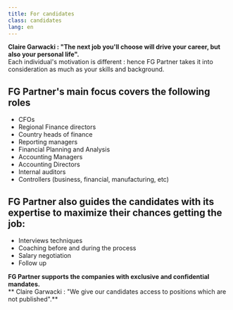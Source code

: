 ```yaml
---
title: For candidates
class: candidates
lang: en
---
```

**Claire Garwacki : "The next job you'll choose will drive your career, but also your personal life".**<br/>
Each individual's motivation is different : hence FG Partner takes it into consideration as much as your skills and background.

## FG Partner's main focus covers the following roles

- CFOs
- Regional Finance directors
- Country heads of finance
- Reporting managers
- Financial Planning and Analysis
- Accounting Managers
- Accounting Directors
- Internal auditors
- Controllers (business, financial, manufacturing, etc)


## FG Partner also guides the candidates with its expertise to maximize their chances getting the job:

- Interviews techniques
- Coaching before and during the process
- Salary negotiation
- Follow up

**FG Partner supports the companies with exclusive and confidential mandates.**<br/>
** Claire Garwacki : "We give our candidates access to positions which are not published".**
